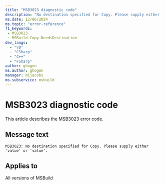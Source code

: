 ```yaml
---
title: "MSB3023 diagnostic code"
description: "No destination specified for Copy. Please supply either 'value' or 'value'."
ms.date: 12/06/2024
ms.topic: "error-reference"
f1_keywords:
 - MSB3023
 - MSBuild.Copy.NeedsDestination
dev_langs:
  - "VB"
  - "CSharp"
  - "C++"
  - "FSharp"
author: ghogen
ms.author: ghogen
manager: mijacobs
ms.subservice: msbuild
---
```


# MSB3023 diagnostic code

<!-- :::ErrorDefinitionDescription::: -->
<!-- :::editable-content name="introDescription"::: -->
This article describes the MSB3023 error code.
<!-- :::editable-content-end::: -->

## Message text

```output
MSB3023: No destination specified for Copy. Please supply either 'value' or 'value'.
```

<!-- :::editable-content name="postOutputDescription"::: -->
<!--
{StrBegin="MSB3023: "}
-->
<!-- :::editable-content-end::: -->
<!-- :::ErrorDefinitionDescription-end::: -->

## Applies to

All versions of MSBuild
